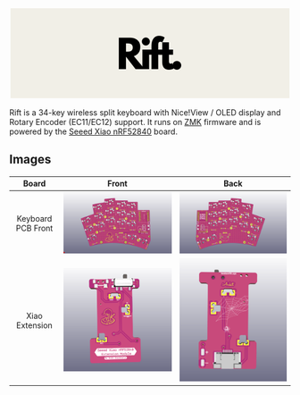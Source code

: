 
<div align="center">
    <img src="gallery/logo.png">
</div>

Rift is a 34-key wireless split keyboard with Nice!View / OLED display and Rotary Encoder (EC11/EC12) support. It runs on [ZMK](https://zmk.dev/) firmware and is powered by the [Seeed Xiao nRF52840](https://www.seeedstudio.com/Seeed-XIAO-BLE-nRF52840-p-5201.html) board.

## Images
| Board    | Front | Back |
| :--:   | :--: | :--: |
| Keyboard PCB Front    | <img src="gallery/keyboard_pcb_front.png">  | <img src="gallery/keyboard_pcb_back.png"> |
| Xiao Extension  | <img src="gallery/xiao_power_pcb.png">  | <img src="gallery/xiao_power_back.png"> |

